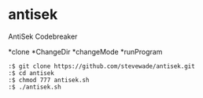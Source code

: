 # antisek
AntiSek Codebreaker

*clone
*ChangeDir
*changeMode
*runProgram

```console
:$ git clone https://github.com/stevewade/antisek.git
:$ cd antisek
:$ chmod 777 antisek.sh
:$ ./antisek.sh
```
